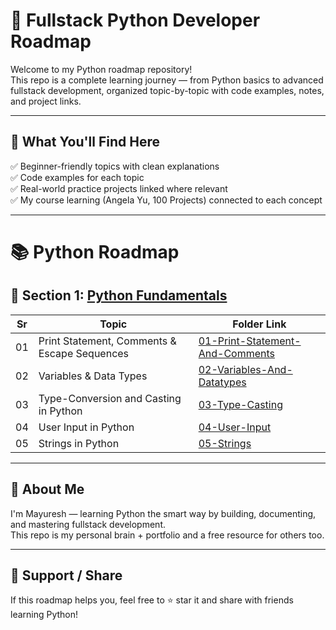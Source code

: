 # 🐍 Fullstack Python Developer Roadmap

Welcome to my Python roadmap repository!  
This repo is a complete learning journey — from Python basics to advanced fullstack development, organized topic-by-topic with code examples, notes, and project links.

---

## 🚀 What You'll Find Here

✅ Beginner-friendly topics with clean explanations  
✅ Code examples for each topic  
✅ Real-world practice projects linked where relevant  
✅ My course learning (Angela Yu, 100 Projects) connected to each concept

---

# 📚 Python Roadmap

## 🔰 Section 1: [Python Fundamentals](./01_python_fundamentals/)

| Sr | Topic                                        | Folder Link                                                                                           |
|----|----------------------------------------------|-------------------------------------------------------------------------------------------------------|
| 01 | Print Statement, Comments & Escape Sequences | [01-Print-Statement-And-Comments](./01-Python-Fundamentals/01-Print%20statement%20and%20Comments/)    |
| 02 | Variables & Data Types                       | [02-Variables-And-Datatypes](./01-Python-Fundamentals/02-Variables-And-Datatypes/)                    |
| 03 | Type-Conversion and Casting in Python        | [03-Type-Casting](./01-Python-Fundamentals/03-Type-Casting/)                                          |
| 04 | User Input in Python                         | [04-User-Input](./01-Python-Fundamentals/04-UserInput/)                                               |
| 05 | Strings in Python                            | [05-Strings](./01-Python-Fundamentals/05-Strings/)                                                    |

---

## 💼 About Me

I'm Mayuresh — learning Python the smart way by building, documenting, and mastering fullstack development.  
This repo is my personal brain + portfolio and a free resource for others too.

---

## 🌟 Support / Share

If this roadmap helps you, feel free to ⭐ star it and share with friends learning Python!


